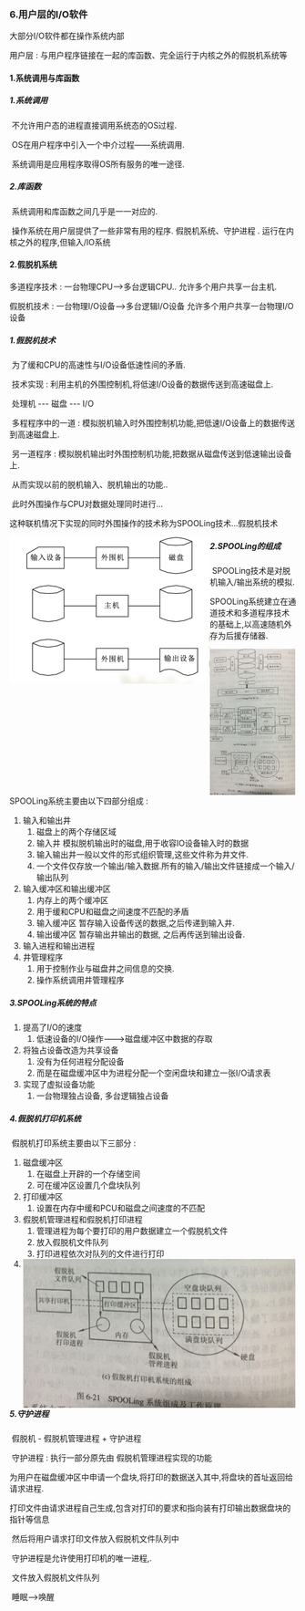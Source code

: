 ### 6.用户层的I/O软件

大部分I/O软件都在操作系统内部

用户层 : 与用户程序链接在一起的库函数、完全运行于内核之外的假脱机系统等

#### 1.系统调用与库函数

##### 1.系统调用

​		不允许用户态的进程直接调用系统态的OS过程.

​		OS在用户程序中引入一个中介过程——系统调用.

​		系统调用是应用程序取得OS所有服务的唯一途径.

##### 2.库函数

​		系统调用和库函数之间几乎是一一对应的.

​		操作系统在用户层提供了一些非常有用的程序. 假脱机系统、守护进程 . 运行在内核之外的程序,但输入/IO系统

#### 2.假脱机系统

多道程序技术 : 一台物理CPU-->多台逻辑CPU.. 允许多个用户共享一台主机.

假脱机技术 : 一台物理I/O设备-->多台逻辑I/O设备  允许多个用户共享一台物理I/O设备

##### 1.假脱机技术

​		为了缓和CPU的高速性与I/O设备低速性间的矛盾.

​		技术实现 : 利用主机的外围控制机,将低速I/O设备的数据传送到高速磁盘上.

​							处理机 --- 磁盘 --- I/O

​		多程程序中的一道 :             模拟脱机输入时外围控制机功能,把低速I/O设备上的数据传送到高速磁盘上.

​								 另一道程序 : 模拟脱机输出时外围控制机功能,把数据从磁盘传送到低速输出设备上.

​				从而实现以前的脱机输入、脱机输出的功能..

​				此时外围操作与CPU对数据处理同时进行...

​				这种联机情况下实现的同时外围操作的技术称为SPOOLing技术...假脱机技术

<img src="%E7%94%A8%E6%88%B7%E5%B1%82IO.assets/image-20201211193044161.png" alt="image-20201211193044161" style="float:left" />

##### 2.SPOOLing的组成

​		SPOOLing技术是对脱机输入/输出系统的模拟.

​		SPOOLing系统建立在通道技术和多道程序技术的基础上,以高速随机外存为后援存储器.

<img src="%E7%94%A8%E6%88%B7%E5%B1%82IO.assets/IMG_5175.jpg" alt="IMG_5175" style="zoom: 25%;float:left" />

SPOOLing系统主要由以下四部分组成 :

1. 输入和输出井
   1. 磁盘上的两个存储区域
   2. 输入井 模拟脱机输出时的磁盘,用于收容IO设备输入时的数据
   3. 输入输出井一般以文件的形式组织管理,这些文件称为井文件.
   4. 一个文件仅存放一个输出/输入数据.所有的输入/输出文件链接成一个输入/输出队列
2. 输入缓冲区和输出缓冲区
   1. 内存上的两个缓冲区
   2. 用于缓和CPU和磁盘之间速度不匹配的矛盾
   3. 输入缓冲区 暂存输入设备传送的数据,之后传递到输入井.
   4. 输出缓冲区 暂存输出井输出的数据, 之后再传送到输出设备.
3. 输入进程和输出进程
4. 井管理程序
   1. 用于控制作业与磁盘井之间信息的交换.
   2. 操作系统调用井管理程序

##### 3.SPOOLing系统的特点

1. 提高了I/O的速度
   1. 低速设备的I/O操作--->磁盘缓冲区中数据的存取
2. 将独占设备改造为共享设备
   1. 没有为任何进程分配设备
   2. 而是在磁盘缓冲区中为进程分配一个空闲盘块和建立一张I/O请求表
3. 实现了虚拟设备功能
   1. 一台物理独占设备, 多台逻辑独占设备

##### 4.假脱机打印机系统

​		假脱机打印系统主要由以下三部分 :

1. 磁盘缓冲区
   1. 在磁盘上开辟的一个存储空间
   2. 可在缓冲区设置几个盘块队列
2. 打印缓冲区
   1. 设置在内存中缓和PCU和磁盘之间速度的不匹配
3. 假脱机管理进程和假脱机打印进程
   1. 管理进程为每个要打印的用户数据建立一个假脱机文件
   2. 放入假脱机文件队列
   3. 打印进程依次对队列的文件进行打印
4. <img src="%E7%94%A8%E6%88%B7%E5%B1%82IO.assets/image-20201211233846938.png" alt="image-20201211233846938" style="zoom:100%;float:left" />



##### 5.守护进程

​		假脱机 - 假脱机管理进程 + 守护进程

​		守护进程 : 执行一部分原先由 假脱机管理进程实现的功能

​				为用户在磁盘缓冲区中申请一个盘块,将打印的数据送入其中,将盘块的首址返回给请求进程.

​				打印文件由请求进程自己生成,包含对打印的要求和指向装有打印输出数据盘块的指针等信息

​				然后将用户请求打印文件放入假脱机文件队列中

​		守护进程是允许使用打印机的唯一进程,.

​				文件放入假脱机文件队列

​				睡眠-->唤醒



